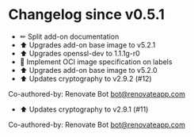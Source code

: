 # Changelog since v0.5.1
- ✏ Split add-on documentation 
- ⬆ Upgrades add-on base image to v5.2.1 
- ⬆ Upgrades openssl-dev to 1.1.1g-r0 
- 🔨 Implement OCI image specification on labels 
- ⬆ Upgrades add-on base image to v5.2.0 
- ⬆ Updates cryptography to v2.9.2 (#12)

Co-authored-by: Renovate Bot <bot@renovateapp.com> 
- ⬆ Updates cryptography to v2.9.1 (#11)

Co-authored-by: Renovate Bot <bot@renovateapp.com> 
